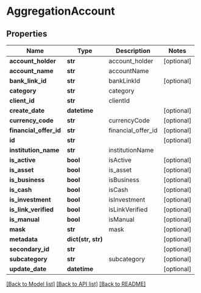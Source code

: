 # AggregationAccount

## Properties
Name | Type | Description | Notes
------------ | ------------- | ------------- | -------------
**account_holder** | **str** | account_holder | [optional] 
**account_name** | **str** | accountName | 
**bank_link_id** | **str** | bankLinkId | [optional] 
**category** | **str** | category | 
**client_id** | **str** | clientId | 
**create_date** | **datetime** |  | [optional] 
**currency_code** | **str** | currencyCode | [optional] 
**financial_offer_id** | **str** | financial_offer_id | [optional] 
**id** | **str** |  | [optional] 
**institution_name** | **str** | institutionName | 
**is_active** | **bool** | isActive | [optional] 
**is_asset** | **bool** | is_asset | [optional] 
**is_business** | **bool** | isBusiness | [optional] 
**is_cash** | **bool** | isCash | [optional] 
**is_investment** | **bool** | isInvestment | [optional] 
**is_link_verified** | **bool** | isLinkVerified | [optional] 
**is_manual** | **bool** | isManual | [optional] 
**mask** | **str** | mask | [optional] 
**metadata** | **dict(str, str)** |  | [optional] 
**secondary_id** | **str** |  | [optional] 
**subcategory** | **str** | subcategory | [optional] 
**update_date** | **datetime** |  | [optional] 

[[Back to Model list]](../README.md#documentation-for-models) [[Back to API list]](../README.md#documentation-for-api-endpoints) [[Back to README]](../README.md)


